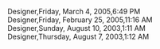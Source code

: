 ﻿Designer,Friday, March 4, 2005,6:49 PM  Designer,Friday, February 25, 2005,11:16 AM  Designer,Sunday, August 10, 2003,1:11 AM  Designer,Thursday, August 7, 2003,1:12 AM
